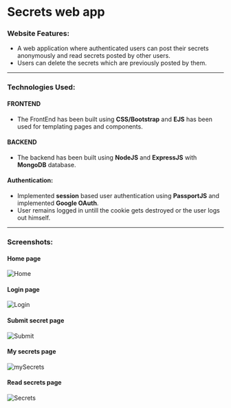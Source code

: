 # Secrets web app

### Website Features:

* A web application where authenticated users can post their secrets anonymously and read secrets posted by other users.
* Users can delete the secrets which are previously posted by them.

<hr>

### Technologies Used: 

#### FRONTEND

* The FrontEnd has been built using **CSS/Bootstrap** and **EJS** has been used for templating pages and components.

#### BACKEND

*  The backend has been built using **NodeJS** and **ExpressJS** with **MongoDB** database.

#### Authentication:

* Implemented **session** based user authentication using **PassportJS** and implemented **Google OAuth**.
* User remains logged in untill the cookie gets destroyed or the user logs out himself.

<hr>

### Screenshots:

#### Home page
![Home](https://user-images.githubusercontent.com/57177498/120312418-504e8a80-c2f6-11eb-8b96-fc07cf10afed.jpg)

#### Login page
![Login](https://user-images.githubusercontent.com/57177498/120312570-83911980-c2f6-11eb-89b8-a0a353bda98c.jpg)

#### Submit secret page
![Submit](https://user-images.githubusercontent.com/57177498/120312652-a28fab80-c2f6-11eb-897f-867b3eb80019.jpg)

#### My secrets page
![mySecrets](https://user-images.githubusercontent.com/57177498/120312857-e08ccf80-c2f6-11eb-92c5-c32398ab259c.jpg)

#### Read secrets page
![Secrets](https://user-images.githubusercontent.com/57177498/120312959-02865200-c2f7-11eb-9f67-363a6a4549aa.jpg)